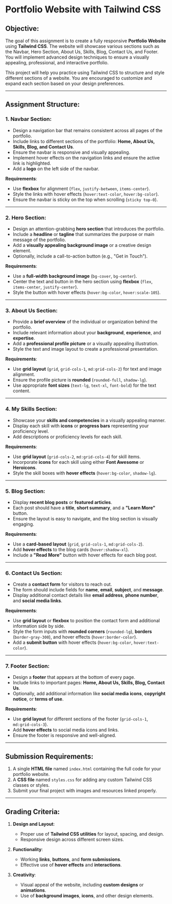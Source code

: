 # Portfolio Website with Tailwind CSS

## **Objective:**

The goal of this assignment is to create a fully responsive **Portfolio Website** using **Tailwind CSS**. The website will showcase various sections such as the Navbar, Hero Section, About Us, Skills, Blog, Contact Us, and Footer. You will implement advanced design techniques to ensure a visually appealing, professional, and interactive portfolio.

This project will help you practice using Tailwind CSS to structure and style different sections of a website. You are encouraged to customize and expand each section based on your design preferences.

---

## **Assignment Structure:**

### 1. **Navbar Section:**
   - Design a navigation bar that remains consistent across all pages of the portfolio.
   - Include links to different sections of the portfolio: **Home, About Us, Skills, Blog, and Contact Us**.
   - Ensure the navbar is responsive and visually appealing.
   - Implement hover effects on the navigation links and ensure the active link is highlighted.
   - Add a **logo** on the left side of the navbar.
   
   **Requirements**:
   - Use **flexbox** for alignment (`flex`, `justify-between`, `items-center`).
   - Style the links with hover effects (`hover:text-color`, `hover:bg-color`).
   - Ensure the navbar is sticky on the top when scrolling (`sticky top-0`).

---

### 2. **Hero Section:**
   - Design an attention-grabbing **hero section** that introduces the portfolio.
   - Include a **headline** or **tagline** that summarizes the purpose or main message of the portfolio.
   - Add a **visually appealing background image** or a creative design element.
   - Optionally, include a call-to-action button (e.g., "Get in Touch").

   **Requirements**:
   - Use a **full-width background image** (`bg-cover`, `bg-center`).
   - Center the text and button in the hero section using **flexbox** (`flex`, `items-center`, `justify-center`).
   - Style the button with hover effects (`hover:bg-color`, `hover:scale-105`).

---

### 3. **About Us Section:**
   - Provide a **brief overview** of the individual or organization behind the portfolio.
   - Include relevant information about your **background**, **experience**, and **expertise**.
   - Add a **professional profile picture** or a visually appealing illustration.
   - Style the text and image layout to create a professional presentation.

   **Requirements**:
   - Use **grid layout** (`grid`, `grid-cols-1`, `md:grid-cols-2`) for text and image alignment.
   - Ensure the profile picture is **rounded** (`rounded-full`, `shadow-lg`).
   - Use appropriate **font sizes** (`text-lg`, `text-xl`, `font-bold`) for the text content.

---

### 4. **My Skills Section:**
   - Showcase your **skills and competencies** in a visually appealing manner.
   - Display each skill with **icons** or **progress bars** representing your proficiency level.
   - Add descriptions or proficiency levels for each skill.

   **Requirements**:
   - Use **grid layout** (`grid-cols-2`, `md:grid-cols-4`) for skill items.
   - Incorporate **icons** for each skill using either **Font Awesome** or **Heroicons**.
   - Style the skill boxes with **hover effects** (`hover:bg-color`, `shadow-lg`).

---

### 5. **Blog Section:**
   - Display **recent blog posts** or **featured articles**.
   - Each post should have a **title**, **short summary**, and a **"Learn More"** button.
   - Ensure the layout is easy to navigate, and the blog section is visually engaging.

   **Requirements**:
   - Use a **card-based layout** (`grid`, `grid-cols-1`, `md:grid-cols-2`).
   - Add **hover effects** to the blog cards (`hover:shadow-xl`).
   - Include a **"Read More"** button with hover effects for each blog post.

---

### 6. **Contact Us Section:**
   - Create a **contact form** for visitors to reach out.
   - The form should include fields for **name**, **email**, **subject**, and **message**.
   - Display additional contact details like **email address**, **phone number**, and **social media links**.

   **Requirements**:
   - Use **grid layout** or **flexbox** to position the contact form and additional information side by side.
   - Style the form inputs with **rounded corners** (`rounded-lg`), **borders** (`border-gray-300`), and hover effects (`hover:border-color`).
   - Add a **submit button** with hover effects (`hover:bg-color`, `hover:text-color`).

---

### 7. **Footer Section:**
   - Design a **footer** that appears at the bottom of every page.
   - Include links to important pages: **Home, About Us, Skills, Blog, Contact Us**.
   - Optionally, add additional information like **social media icons**, **copyright notice**, or **terms of use**.

   **Requirements**:
   - Use **grid layout** for different sections of the footer (`grid-cols-1`, `md:grid-cols-3`).
   - Add **hover effects** to social media icons and links.
   - Ensure the footer is responsive and well-aligned.

---

## **Submission Requirements:**

1. A single **HTML file** named `index.html` containing the full code for your portfolio website.
2. A **CSS file** named `styles.css` for adding any custom Tailwind CSS classes or styles.
3. Submit your final project with images and resources linked properly.

---

## **Grading Criteria:**

1. **Design and Layout**:
   - Proper use of **Tailwind CSS utilities** for layout, spacing, and design.
   - Responsive design across different screen sizes.

2. **Functionality**:
   - Working **links**, **buttons**, and **form submissions**.
   - Effective use of **hover effects** and **interactions**.

3. **Creativity**:
   - Visual appeal of the website, including **custom designs** or **animations**.
   - Use of **background images**, **icons**, and other design elements.

